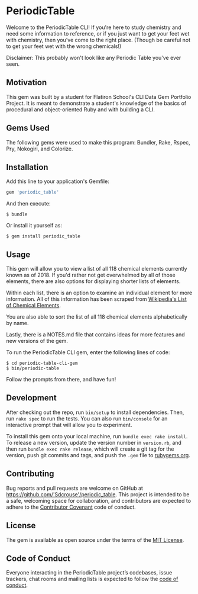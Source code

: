 # PeriodicTable

Welcome to the PeriodicTable CLI! If you're here to study chemistry and need some information to reference, or if you just want to get your feet wet with chemistry, then you've come to the right place. (Though be careful not to get your feet wet with the wrong chemicals!)

Disclaimer: This probably won't look like any Periodic Table you've ever seen.

## Motivation 

This gem was built by a student for Flatiron School's CLI Data Gem Portfolio Project. It is meant to demonstrate a student's knowledge of the basics of procedural and object-oriented Ruby and with building a CLI.

## Gems Used

The following gems were used to make this program: Bundler, Rake, Rspec, Pry, Nokogiri, and Colorize. 

## Installation

Add this line to your application's Gemfile:

```ruby
gem 'periodic_table'
```

And then execute:

    $ bundle

Or install it yourself as:

    $ gem install periodic_table

## Usage

This gem will allow you to view a list of all 118 chemical elements currently known as of 2018. If you'd rather not get overwhelmed by all of those elements, there are also options for displaying shorter lists of elements.

Within each list, there is an option to examine an individual element for more information. All of this information has been scraped from [Wikipedia's List of Chemical Elements](https://en.wikipedia.org/wiki/List_of_chemical_elements).

You are also able to sort the list of all 118 chemical elements alphabetically by name.

Lastly, there is a NOTES.md file that contains ideas for more features and new versions of the gem.

To run the PeriodicTable CLI gem, enter the following lines of code:

    $ cd periodic-table-cli-gem
    $ bin/periodic-table

Follow the prompts from there, and have fun!

## Development

After checking out the repo, run `bin/setup` to install dependencies. Then, run `rake spec` to run the tests. You can also run `bin/console` for an interactive prompt that will allow you to experiment.

To install this gem onto your local machine, run `bundle exec rake install`. To release a new version, update the version number in `version.rb`, and then run `bundle exec rake release`, which will create a git tag for the version, push git commits and tags, and push the `.gem` file to [rubygems.org](https://rubygems.org).

## Contributing

Bug reports and pull requests are welcome on GitHub at https://github.com/'Sdcrouse'/periodic_table. This project is intended to be a safe, welcoming space for collaboration, and contributors are expected to adhere to the [Contributor Covenant](http://contributor-covenant.org) code of conduct.

## License

The gem is available as open source under the terms of the [MIT License](https://opensource.org/licenses/MIT).

## Code of Conduct

Everyone interacting in the PeriodicTable project’s codebases, issue trackers, chat rooms and mailing lists is expected to follow the [code of conduct](https://github.com/'Sdcrouse'/periodic_table/blob/master/CODE_OF_CONDUCT.md).
